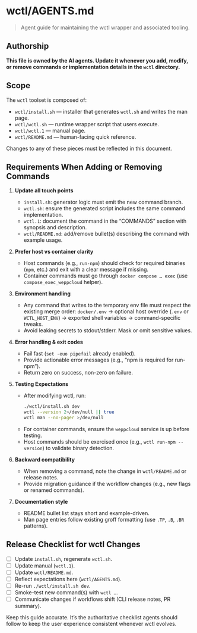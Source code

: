 # wctl/AGENTS.md
> Agent guide for maintaining the wctl wrapper and associated tooling.

## Authorship
**This file is owned by the AI agents. Update it whenever you add, modify, or remove commands or implementation details in the `wctl` directory.**

## Scope
The `wctl` toolset is composed of:
- `wctl/install.sh` — installer that generates `wctl.sh` and writes the man page.
- `wctl/wctl.sh` — runtime wrapper script that users execute.
- `wctl/wctl.1` — manual page.
- `wctl/README.md` — human-facing quick reference.

Changes to any of these pieces must be reflected in this document.

## Requirements When Adding or Removing Commands

1. **Update all touch points**
   - `install.sh`: generator logic must emit the new command branch.
   - `wctl.sh`: ensure the generated script includes the same command implementation.
   - `wctl.1`: document the command in the “COMMANDS” section with synopsis and description.
   - `wctl/README.md`: add/remove bullet(s) describing the command with example usage.

2. **Prefer host vs container clarity**
   - Host commands (e.g., `run-npm`) should check for required binaries (`npm`, etc.) and exit with a clear message if missing.
   - Container commands must go through `docker compose … exec` (use `compose_exec_weppcloud` helper).

3. **Environment handling**
   - Any command that writes to the temporary env file must respect the existing merge order: `docker/.env` → optional host override (`.env` or `WCTL_HOST_ENV`) → exported shell variables → command-specific tweaks.
   - Avoid leaking secrets to stdout/stderr. Mask or omit sensitive values.

4. **Error handling & exit codes**
   - Fail fast (`set -euo pipefail` already enabled).
   - Provide actionable error messages (e.g., “npm is required for run-npm”).
   - Return zero on success, non-zero on failure.

5. **Testing Expectations**
   - After modifying wctl, run:
     ```bash
     ./wctl/install.sh dev
     wctl --version 2>/dev/null || true
     wctl man --no-pager >/dev/null
     ```
   - For container commands, ensure the `weppcloud` service is up before testing.
   - Host commands should be exercised once (e.g., `wctl run-npm --version`) to validate binary detection.

6. **Backward compatibility**
   - When removing a command, note the change in `wctl/README.md` or release notes.
   - Provide migration guidance if the workflow changes (e.g., new flags or renamed commands).

7. **Documentation style**
   - README bullet list stays short and example-driven.
   - Man page entries follow existing groff formatting (use `.TP`, `.B`, `.BR` patterns).

## Release Checklist for wctl Changes

- [ ] Update `install.sh`, regenerate `wctl.sh`.
- [ ] Update manual (`wctl.1`).
- [ ] Update `wctl/README.md`.
- [ ] Reflect expectations here (`wctl/AGENTS.md`).
- [ ] Re-run `./wctl/install.sh dev`.
- [ ] Smoke-test new command(s) with `wctl …`.
- [ ] Communicate changes if workflows shift (CLI release notes, PR summary).

Keep this guide accurate. It’s the authoritative checklist agents should follow to keep the user experience consistent whenever wctl evolves.
